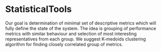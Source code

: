 StatisticalTools
================

Our goal is determination of minimal set of descriptive metrics which will fully define the state of the system. The idea is grouping of performance metrics with similar behaviour and selection of most interesting representatives from each group.  We suggest K-medoids clustering algorithm  for finding closely correlated group of metrics. 